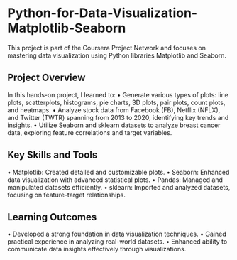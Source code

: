 # Python-for-Data-Visualization-Matplotlib-Seaborn
This project is part of the Coursera Project Network and focuses on mastering data visualization using Python libraries Matplotlib and Seaborn.

## Project Overview
In this hands-on project, I learned to:
•	Generate various types of plots: line plots, scatterplots, histograms, pie charts, 3D plots, pair plots, count plots, and heatmaps.
•	Analyze stock data from Facebook (FB), Netflix (NFLX), and Twitter (TWTR) spanning from 2013 to 2020, identifying key trends and insights.
•	Utilize Seaborn and sklearn datasets to analyze breast cancer data, exploring feature correlations and target variables.
## Key Skills and Tools
•	Matplotlib: Created detailed and customizable plots.
•	Seaborn: Enhanced data visualization with advanced statistical plots.
•	Pandas: Managed and manipulated datasets efficiently.
•	sklearn: Imported and analyzed datasets, focusing on feature-target relationships.
## Learning Outcomes
•	Developed a strong foundation in data visualization techniques.
•	Gained practical experience in analyzing real-world datasets.
•	Enhanced ability to communicate data insights effectively through visualizations.

